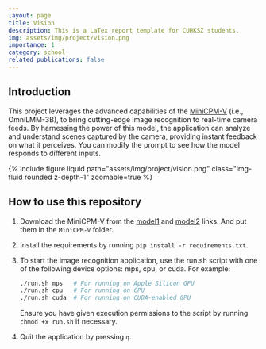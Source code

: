 ```yaml
---
layout: page
title: Vision
description: This is a LaTex report template for CUHKSZ students.
img: assets/img/project/vision.png
importance: 1
category: school
related_publications: false
---
```


## Introduction

This project leverages the advanced capabilities of the [MiniCPM-V](https://github.com/TobyYang7/Vision/blob/main/MiniCPM-V/README.md) (i.e., OmniLMM-3B), to bring cutting-edge image recognition to real-time camera feeds. By harnessing the power of this model, the application can analyze and understand scenes captured by the camera, providing instant feedback on what it perceives. You can modify the prompt to see how the model responds to different inputs.

<div class="col-sm mt-3 mt-md-0">
    {% include figure.liquid path="assets/img/project/vision.png" class="img-fluid rounded z-depth-1" zoomable=true %}
</div>

## How to use this repository

1. Download the MiniCPM-V from the [model1](https://huggingface.co/openbmb/MiniCPM-V/resolve/main/model-00001-of-00002.safetensors?download=true) and [model2](https://huggingface.co/openbmb/MiniCPM-V/resolve/main/model-00002-of-00002.safetensors?download=true) links. And put them in the `MiniCPM-V` folder.

2. Install the requirements by running `pip install -r requirements.txt`.

3. To start the image recognition application, use the run.sh script with one of the following device options: mps, cpu, or cuda. For example:

    ```bash
    ./run.sh mps   # For running on Apple Silicon GPU
    ./run.sh cpu   # For running on CPU
    ./run.sh cuda  # For running on CUDA-enabled GPU
    ```

    Ensure you have given execution permissions to the script by running `chmod +x run.sh` if necessary.

4. Quit the application by pressing `q`.
